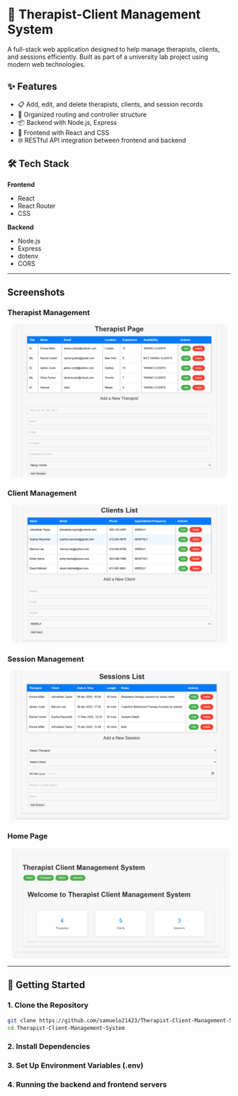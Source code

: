 # 🧠 Therapist-Client Management System

A full-stack web application designed to help manage therapists, clients, and sessions efficiently. Built as part of a university lab project using modern web technologies.

## ✨ Features

- 📋 Add, edit, and delete therapists, clients, and session records
- 📂 Organized routing and controller structure
- 📦 Backend with Node.js, Express
- 🎨 Frontend with React and CSS
- 🌐 RESTful API integration between frontend and backend

## 🛠️ Tech Stack

**Frontend**  
- React  
- React Router  
- CSS

**Backend**  
- Node.js  
- Express  
- dotenv  
- CORS

---
## Screenshots

### Therapist Management
![Therapist Management](screenshots/therapists.png)

### Client Management
![Client Management](screenshots/clients.png)

### Session Management
![Session Management](screenshots/sessions.png)

### Home Page
![Home Page](screenshots/home.png)

---

## 🚀 Getting Started

### 1. Clone the Repository

```bash
git clone https://github.com/samuelo21423/Therapist-Client-Management-System.git
cd Therapist-Client-Management-System
```

### 2. Install Dependencies

### 3. Set Up Environment Variables (.env)

### 4. Running the backend and frontend servers 
